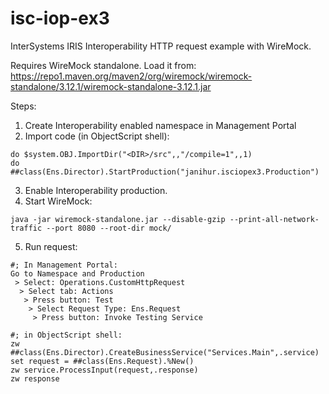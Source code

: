 # isc-iop-ex3
InterSystems IRIS Interoperability HTTP request example with WireMock.

Requires WireMock standalone. Load it from: https://repo1.maven.org/maven2/org/wiremock/wiremock-standalone/3.12.1/wiremock-standalone-3.12.1.jar

Steps:

1. Create Interoperability enabled namespace in Management Portal
2. Import code (in ObjectScript shell):
```
do $system.OBJ.ImportDir("<DIR>/src",,"/compile=1",,1)
do ##class(Ens.Director).StartProduction("janihur.isciopex3.Production")
```
3. Enable Interoperability production.
4. Start WireMock:
```
java -jar wiremock-standalone.jar --disable-gzip --print-all-network-traffic --port 8080 --root-dir mock/
```
5. Run request:
```
#; In Management Portal:
Go to Namespace and Production
 > Select: Operations.CustomHttpRequest
  > Select tab: Actions
   > Press button: Test
    > Select Request Type: Ens.Request
     > Press button: Invoke Testing Service
```
```
#; in ObjectScript shell:
zw ##class(Ens.Director).CreateBusinessService("Services.Main",.service)
set request = ##class(Ens.Request).%New()
zw service.ProcessInput(request,.response)
zw response
```